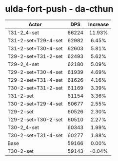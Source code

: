# ulda-fort-push - da-cthun
| Actor | DPS | Increase |
|---|:---:|:---:|
|T31-2_4-set|66224|11.93%|
|T31-2-set+T29-4-set|62982|6.45%|
|T31-2-set+T30-4-set|62603|5.81%|
|T29-2-set+T31-2-set|62493|5.62%|
|T29-2_4-set|62180|5.09%|
|T29-2-set+T30-4-set|61939|4.69%|
|T29-2-set+T31-4-set|61626|4.16%|
|T30-2-set+T31-2-set|61169|3.39%|
|T31-2-set|61154|3.36%|
|T30-2-set+T29-4-set|60677|2.55%|
|T29-2-set|60526|2.30%|
|T29-2-set+T30-2-set|60510|2.27%|
|T30-2_4-set|60343|1.99%|
|T30-2-set+T31-4-set|60277|1.88%|
|Base|59166|0.00%|
|T30-2-set|59143|-0.04%|
